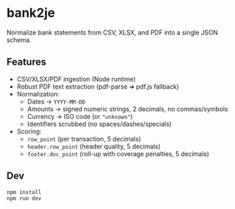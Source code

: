 # bank2je

Normalize bank statements from CSV, XLSX, and PDF into a single JSON schema.

## Features
- CSV/XLSX/PDF ingestion (Node runtime)
- Robust PDF text extraction (pdf-parse ➜ pdf.js fallback)
- Normalization:
  - Dates → `YYYY-MM-DD`
  - Amounts → signed numeric strings, 2 decimals, no commas/symbols
  - Currency → ISO code (or `"unknown"`)
  - Identifiers scrubbed (no spaces/dashes/specials)
- Scoring:
  - `row_point` (per transaction, 5 decimals)
  - `header.row_point` (header quality, 5 decimals)
  - `footer.doc_point` (roll-up with coverage penalties, 5 decimals)

## Dev
```bash
npm install
npm run dev
